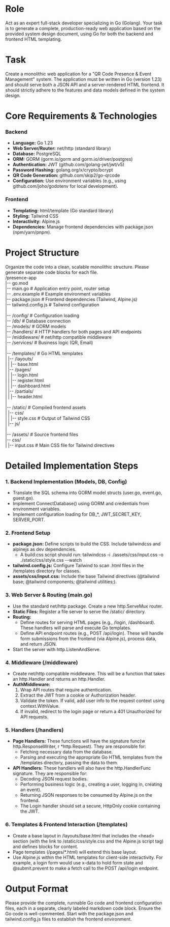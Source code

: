 # **Role**

Act as an expert full-stack developer specializing in Go (Golang). Your task is to generate a complete, production-ready web application based on the provided system design document, using Go for both the backend and frontend HTML templating.

# **Task**

Create a monolithic web application for a "QR Code Presence & Event Management" system. The application must be written in Go (version 1.23) and should serve both a JSON API and a server-rendered HTML frontend. It should strictly adhere to the features and data models defined in the system design.

# **Core Requirements & Technologies**

### **Backend**

* **Language:** Go 1.23  
* **Web Server/Router:** net/http (standard library)  
* **Database:** PostgreSQL  
* **ORM:** GORM (gorm.io/gorm and gorm.io/driver/postgres)  
* **Authentication:** JWT (github.com/golang-jwt/jwt/v5)  
* **Password Hashing:** golang.org/x/crypto/bcrypt  
* **QR Code Generation:** github.com/skip2/go-qrcode  
* **Configuration:** Use environment variables (e.g., using github.com/joho/godotenv for local development).

### **Frontend**

* **Templating:** html/template (Go standard library)  
* **Styling:** Tailwind CSS  
* **Interactivity:** Alpine.js  
* **Dependencies:** Manage frontend dependencies with package.json (npm/yarn/pnpm).

# **Project Structure**

Organize the code into a clean, scalable monolithic structure. Please generate separate code blocks for each file.  
/presence-app  
|-- go.mod  
|-- main.go                 \# Application entry point, router setup  
|-- .env.example            \# Example environment variables  
|-- package.json            \# Frontend dependencies (Tailwind, Alpine.js)  
|-- tailwind.config.js      \# Tailwind configuration  
|  
|-- /config/                \# Configuration loading  
|-- /db/                    \# Database connection  
|-- /models/                \# GORM models  
|-- /handlers/              \# HTTP handlers for both pages and API endpoints  
|-- /middleware/            \# net/http compatible middleware  
|-- /services/              \# Business logic (QR, Email)  
|  
|-- /templates/             \# Go HTML templates  
|   |-- /layouts/  
|   |   |-- base.html  
|   |-- /pages/  
|   |   |-- login.html  
|   |   |-- register.html  
|   |   |-- dashboard.html  
|   |-- /partials/  
|   |   |-- header.html  
|  
|-- /static/                \# Compiled frontend assets  
|   |-- css/  
|   |   |-- style.css       \# Output of Tailwind CSS  
|   |-- js/  
|  
|-- /assets/                \# Source frontend files  
    |-- css/  
    |   |-- input.css       \# Main CSS file for Tailwind directives

# **Detailed Implementation Steps**

### **1\. Backend Implementation (Models, DB, Config)**

* Translate the SQL schema into GORM model structs (user.go, event.go, guest.go).  
* Implement ConnectDatabase() using GORM and credentials from environment variables.  
* Implement configuration loading for DB\_\*, JWT\_SECRET\_KEY, SERVER\_PORT.

### **2\. Frontend Setup**

* **package.json:** Define scripts to build the CSS. Include tailwindcss and alpinejs as dev dependencies.  
  * A build:css script should run: tailwindcss \-i ./assets/css/input.css \-o ./static/css/style.css \--watch  
* **tailwind.config.js:** Configure Tailwind to scan .html files in the /templates directory for classes.  
* **assets/css/input.css:** Include the base Tailwind directives (@tailwind base; @tailwind components; @tailwind utilities;).

### **3\. Web Server & Routing (main.go)**

* Use the standard net/http package. Create a new http.ServeMux router.  
* **Static Files:** Register a file server to serve the /static/ directory.  
* **Routing:**  
  * Define routes for serving HTML pages (e.g., /login, /dashboard). These handlers will parse and execute Go templates.  
  * Define API endpoint routes (e.g., POST /api/login). These will handle form submissions from the frontend (via Alpine.js), process data, and return JSON.  
* Start the server with http.ListenAndServe.

### **4\. Middleware (/middleware)**

* Create net/http compatible middleware. This will be a function that takes an http.Handler and returns an http.Handler.  
* **AuthMiddleware:**  
  1. Wrap API routes that require authentication.  
  2. Extract the JWT from a cookie or Authorization header.  
  3. Validate the token. If valid, add user info to the request context using context.WithValue.  
  4. If invalid, redirect to the login page or return a 401 Unauthorized for API requests.

### **5\. Handlers (/handlers)**

* **Page Handlers:** These functions will have the signature func(w http.ResponseWriter, r \*http.Request). They are responsible for:  
  * Fetching necessary data from the database.  
  * Parsing and executing the appropriate Go HTML templates from the /templates directory, passing the data to them.  
* **API Handlers:** These handlers will also have the http.HandlerFunc signature. They are responsible for:  
  * Decoding JSON request bodies.  
  * Performing business logic (e.g., creating a user, logging in, creating an event).  
  * Returning JSON responses to be consumed by Alpine.js on the frontend.  
  * The Login handler should set a secure, HttpOnly cookie containing the JWT.

### **6\. Templates & Frontend Interaction (/templates)**

* Create a base layout in /layouts/base.html that includes the \<head\> section (with the link to /static/css/style.css and the Alpine.js script tag) and defines blocks for content.  
* Page templates (/pages/\*.html) will extend this base layout.  
* Use Alpine.js within the HTML templates for client-side interactivity. For example, a login form would use x-data to hold form state and @submit.prevent to make a fetch call to the POST /api/login endpoint.

# **Output Format**

Please provide the complete, runnable Go code and frontend configuration files, each in a separate, clearly labeled markdown code block. Ensure the Go code is well-commented. Start with the package.json and tailwind.config.js files to establish the frontend environment.